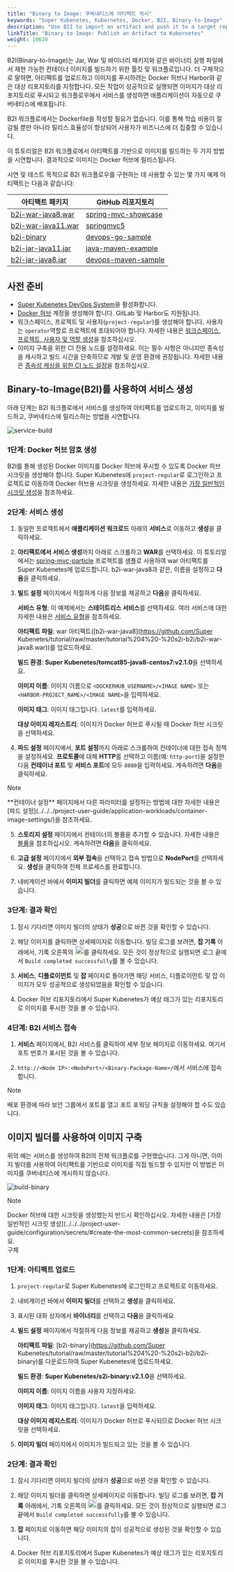 ```yaml
---
title: "Binary to Image: 쿠버네티스에 아티팩트 게시"
keywords: "Super Kubenetes, Kubernetes, Docker, B2I, Binary-to-Image"
description: "Use B2I to import an artifact and push it to a target repository."
linkTitle: "Binary to Image: Publish an Artifact to Kubernetes"
weight: 10620
---
```


B2I(Binary-to-Image)는 Jar, War 및 바이너리 패키지와 같은 바이너리 실행 파일에서 재현 가능한 컨테이너 이미지를 빌드하기 위한 툴킷 및 워크플로입니다. 더 구체적으로 말하면, 아티팩트를 업로드하고 이미지를 푸시하려는 Docker 허브나 Harbor와 같은 대상 리포지토리를 지정합니다. 모든 작업이 성공적으로 실행되면 이미지가 대상 리포지토리로 푸시되고 워크플로우에서 서비스를 생성하면 애플리케이션이 자동으로 쿠버네티스에 배포됩니다.

B2I 워크플로에서는 Dockerfile을 작성할 필요가 없습니다. 이를 통해 학습 비용이 절감될 뿐만 아니라 릴리스 효율성이 향상되어 사용자가 비즈니스에 더 집중할 수 있습니다.

이 튜토리얼은 B2I 워크플로에서 아티팩트를 기반으로 이미지를 빌드하는 두 가지 방법을 시연합니다. 결과적으로 이미지는 Docker 허브에 릴리스됩니다.

시연 및 테스트 목적으로 B2I 워크플로우를 구현하는 데 사용할 수 있는 몇 가지 예제 아티팩트는 다음과 같습니다:

<table>
<thead>
<tr>
	<th>
		아티팩트 패키지
	</th>
	<th>
		GitHub 리포지토리
	</th>
</tr>
</thead>
<tbody>
<tr>
	<td>
		<a href="https://github.com/Super Kubenetes/tutorial/raw/master/tutorial%204%20-%20s2i-b2i/b2i-war-java8.war" target="_blank" rel="noopener noreferrer">b2i-war-java8.war</a>
	</td>
	<td>
		<a href="https://github.com/spring-projects/spring-mvc-showcase" target="_blank" rel="noopener noreferrer">spring-mvc-showcase</a>
	</td>
</tr>
<tr>
	<td>
		<a href="https://github.com/Super Kubenetes/tutorial/raw/master/tutorial%204%20-%20s2i-b2i/b2i-war-java11.war" target="_blank" rel="noopener noreferrer">b2i-war-java11.war</a>
	</td>
	<td>
		<a href="https://github.com/Super Kubenetes/s2i-java-container/tree/master/tomcat/examples/springmvc5" target="_blank" rel="noopener noreferrer">springmvc5</a>
	</td>
</tr>
<tr>
	<td>
		<a href="https://github.com/Super Kubenetes/tutorial/raw/master/tutorial%204%20-%20s2i-b2i/b2i-binary" target="_blank" rel="noopener noreferrer">b2i-binary</a>
	</td>
	<td>
		<a href="https://github.com/runzexia/devops-go-sample" target="_blank" rel="noopener noreferrer">devops-go-sample</a>
	</td>
</tr>
<tr>
	<td>
		<a href="https://github.com/Super Kubenetes/tutorial/raw/master/tutorial%204%20-%20s2i-b2i/b2i-jar-java11.jar" target="_blank" rel="noopener noreferrer">b2i-jar-java11.jar</a>
	</td>
	<td>
		<a href="https://github.com/Super Kubenetes/s2i-java-container/tree/master/java/examples/maven" target="_blank" rel="noopener noreferrer">java-maven-example</a>
	</td>
</tr>
<tr>
	<td>
		<a href="https://github.com/Super Kubenetes/tutorial/raw/master/tutorial%204%20-%20s2i-b2i/b2i-jar-java8.jar" target="_blank" rel="noopener noreferrer">b2i-jar-java8.jar</a>
	</td>
	<td>
		<a href="https://github.com/Super Kubenetes/devops-maven-sample" target="_blank" rel="noopener noreferrer">devops-maven-sample</a>
	</td>
</tr>
</tbody>
</table>

## 사전 준비

- [Super Kubenetes DevOps System](../../../pluggable-components/devops/)을 활성화합니다.
- [Docker 허브](https://www.dockerhub.com/) 계정을 생성해야 합니다. GitLab 및 Harbor도 지원됩니다.
- 워크스페이스, 프로젝트 및 사용자(`project-regular`)를 생성해야 합니다. 사용자는 `operator`역할로 프로젝트에 초대되어야 합니다. 자세한 내용은 [워크스페이스, 프로젝트, 사용자 및 역할 생성](../../../quick-start/create-workspace-and-project/)을 참조하십시오.
- 이미지 구축을 위한 CI 전용 노드를 설정하세요. 이는 필수 사항은 아니지만 종속성을 캐시하고 빌드 시간을 단축하므로 개발 및 운영 환경에 권장됩니다. 자세한 내용은 [종속성 캐싱을 위한 CI 노드 설정](../../../devops-user-guide/how-to-use/devops-settings/set-ci-node/)을 참조하십시오.

## Binary-to-Image(B2I)를 사용하여 서비스 생성

아래 단계는 B2I 워크플로에서 서비스를 생성하여 아티팩트를 업로드하고, 이미지를 빌드하고, 쿠버네티스에 릴리스하는 방법을 시연합니다.

![service-build](/dist/assets/docs/v3.3/project-user-guide/image-builder/b2i-publish-artifact-to-kubernetes/service-build.png)

### 1단계: Docker 허브 암호 생성

B2I를 통해 생성된 Docker 이미지를 Docker 허브에 푸시할 수 있도록 Docker 허브 시크릿을 생성해야 합니다. Super Kubenetes에 `project-regular`로 로그인하고 프로젝트로 이동하여 Docker 허브용 시크릿을 생성하세요. 자세한 내용은 [가장 일반적인 시크릿 생성](../../../project-user-guide/configuration/secrets/#create-the-most-common-secrets)을 참조하세요.

### 2단계: 서비스 생성

1. 동일한 프로젝트에서 **애플리케이션 워크로드** 아래의 **서비스**로 이동하고 **생성**을 클릭하세요.

2. **아티팩트에서 서비스 생성**까지 아래로 스크롤하고 **WAR**를 선택하세요. 이 튜토리얼에서는 [spring-mvc-particle](https://github.com/spring-projects/spring-mvc-showcase) 프로젝트를 샘플로 사용하여 war 아티팩트를 Super Kubenetes에 업로드합니다. b2i-war-java8과 같은, 이름을 설정하고 **다음**을 클릭하세요.

3. **빌드 설정** 페이지에서 적절하게 다음 정보를 제공하고 **다음**을 클릭하세요.

   **서비스 유형**: 이 예제에서는 **스테이트리스 서비스**를 선택하세요. 여러 서비스에 대한 자세한 내용은 [서비스 유형](../../../project-user-guide/application-workloads/services/#service-type)을 참조하세요.

   **아티팩트 파일**: war 아티팩트([b2i-war-java8](https://github.com/Super Kubenetes/tutorial/raw/master/tutorial%204%20-%20s2i-b2i/b2i-war-java8.war))를 업로드하세요.

   **빌드 환경**: **Super Kubenetes/tomcat85-java8-centos7:v2.1.0**을 선택하세요.

   **이미지 이름**: 이미지 이름으로 `<DOCKERHUB_USERNAME>/<IMAGE NAME>` 또는 `<HARBOR-PROJECT_NAME>/<IMAGE NAME>`을 입력하세요.

   **이미지 태그**: 이미지 태그입니다. `latest`를 입력하세요.

   **대상 이미지 레지스트리**: 이미지가 Docker 허브로 푸시될 때 Docker 허브 시크릿을 선택하세요.
   
4. **파드 설정** 페이지에서, **포트 설정**까지 아래로 스크롤하여 컨테이너에 대한 접속 정책을 설정하세요. **프로토콜**에 대해 **HTTP**를 선택하고 이름(예: `http-port`)을 설정한 다음 **컨테이너 포트** 및 **서비스 포트**에 모두 `8080`을 입력하세요. 계속하려면 **다음**을 클릭하세요.

  <div className="notices note">
    <p>Note</p>
    <div>
      **컨테이너 설정** 페이지에서 다른 파라미터를 설정하는 방법에 대한 자세한 내용은 [파드 설정](../../../project-user-guide/application-workloads/container-image-settings/)을 참조하세요.
    </div>
  </div>

5. **스토리지 설정** 페이지에서 컨테이너의 볼륨을 추가할 수 있습니다. 자세한 내용은 [볼륨](../../../project-user-guide/storage/volumes/)을 참조하십시오. 계속하려면 **다음**을 클릭하세요.

6. **고급 설정** 페이지에서 **외부 접속**을 선택하고 접속 방법으로 **NodePort**를 선택하세요. **생성**을 클릭하여 전체 프로세스를 완료합니다.

7. 내비게이션 바에서 **이미지 빌더**를 클릭하면 예제 이미지가 빌드되는 것을 볼 수 있습니다.

### 3단계: 결과 확인

1. 잠시 기다리면 이미지 빌더의 상태가 **성공**으로 바뀐 것을 확인할 수 있습니다.

2. 해당 이미지를 클릭하면 상세페이지로 이동합니다. 빌딩 로그를 보려면, **잡 기록** 아래에서, 기록 오른쪽의 <img src="/dist/assets/docs/v3.3/project-user-guide/image-builder/b2i-publish-artifact-to-kubernetes/down-arrow.png" width="20px" alt="icon" />를 클릭하세요. 모든 것이 정상적으로 실행되면 로그 끝에서 `Build completed successfully`를 볼 수 있습니다.

3. **서비스**, **디플로이먼트** 및 **잡** 페이지로 돌아가면 해당 서비스, 디플로이먼트 및 잡 이미지가 모두 성공적으로 생성되었음을 확인할 수 있습니다.

4. Docker 허브 리포지토리에서 Super Kubenetes가 예상 태그가 있는 리포지토리로 이미지를 푸시한 것을 볼 수 있습니다.

### 4단계: B2I 서비스 접속

1. **서비스** 페이지에서, B2I 서비스를 클릭하여 세부 정보 페이지로 이동하세요. 여기서 포트 번호가 표시된 것을 볼 수 있습니다.

2. `http://<Node IP>:<NodePort>/<Binary-Package-Name>/`에서 서비스에 접속합니다.

  <div className="notices note">
    <p>Note</p>
    <div>
      배포 환경에 따라 보안 그룹에서 포트를 열고 포트 포워딩 규칙을 설정해야 할 수도 있습니다.
    </div>
  </div>

## 이미지 빌더를 사용하여 이미지 구축

위의 예는 서비스를 생성하여 B2I의 전체 워크플로를 구현했습니다. 그게 아니면, 이미지 빌더를 사용하여 아티팩트를 기반으로 이미지를 직접 빌드할 수 있지만 이 방법은 이미지를 쿠버네티스에 게시하지 않습니다.

![build-binary](/dist/assets/docs/v3.3/project-user-guide/image-builder/b2i-publish-artifact-to-kubernetes/build-binary.png)

<div className="notices note">
  <p>Note</p>
  <div>
    Docker 허브에 대한 시크릿을 생성했는지 반드시 확인하십시오. 자세한 내용은 [가장 일반적인 시크릿 생성](../../../project-user-guide/configuration/secrets/#create-the-most-common-secrets)을 참조하세요.
  </div>
구체</div>

### 1단계: 아티팩트 업로드

1. `project-regular`로 Super Kubenetes에 로그인하고 프로젝트로 이동하세요.

2. 내비게이션 바에서 **이미지 빌더**를 선택하고 **생성**을 클릭하세요.

3. 표시된 대화 상자에서 **바이너리**를 선택하고 **다음**을 클릭하세요.

4. **빌드 설정** 페이지에서 적절하게 다음 정보를 제공하고 **생성**을 클릭하세요.

   **아티팩트 파일**: [b2i-binary](https://github.com/Super Kubenetes/tutorial/raw/master/tutorial%204%20-%20s2i-b2i/b2i-binary)를 다운로드하여 Super Kubenetes에 업로드하세요.

   **빌드 환경**: **Super Kubenetes/s2i-binary:v2.1.0**을 선택하세요.

   **이미지 이름**: 이미지 이름을 사용자 지정하세요.

   **이미지 태그**: 이미지 태그입니다. `latest`을 입력하세요.

   **대상 이미지 레지스트리**: 이미지가 Docker 허브로 푸시되므로 Docker 허브 시크릿을 선택하세요.

5. **이미지 빌더** 페이지에서 이미지가 빌드되고 있는 것을 볼 수 있습니다.

### 2단계: 결과 확인

1. 잠시 기다리면 이미지 빌더의 상태가 **성공**으로 바뀐 것을 확인할 수 있습니다.

2. 해당 이미지 빌더를 클릭하면 상세페이지로 이동합니다. 빌딩 로그를 보려면, **잡 기록** 아래에서, 기록 오른쪽의 <img src="/dist/assets/docs/v3.3/project-user-guide/image-builder/b2i-publish-artifact-to-kubernetes/down-arrow.png" width="20px" alt="icon" />를 클릭하세요. 모든 것이 정상적으로 실행되면 로그 끝에서 `Build completed successfully`를 볼 수 있습니다.

3. **잡** 페이지로 이동하면 해당 이미지의 잡이 성공적으로 생성된 것을 확인할 수 있습니다.

4. Docker 허브 리포지토리에서 Super Kubenetes가 예상 태그가 있는 리포지토리로 이미지를 푸시한 것을 볼 수 있습니다.

